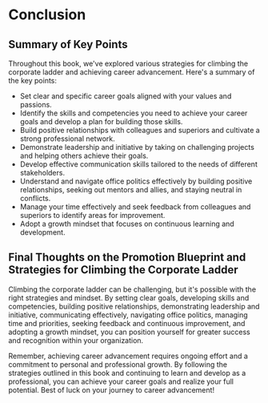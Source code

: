 # Conclusion

Summary of Key Points
---------------------

Throughout this book, we've explored various strategies for climbing the corporate ladder and achieving career advancement. Here's a summary of the key points:

* Set clear and specific career goals aligned with your values and passions.
* Identify the skills and competencies you need to achieve your career goals and develop a plan for building those skills.
* Build positive relationships with colleagues and superiors and cultivate a strong professional network.
* Demonstrate leadership and initiative by taking on challenging projects and helping others achieve their goals.
* Develop effective communication skills tailored to the needs of different stakeholders.
* Understand and navigate office politics effectively by building positive relationships, seeking out mentors and allies, and staying neutral in conflicts.
* Manage your time effectively and seek feedback from colleagues and superiors to identify areas for improvement.
* Adopt a growth mindset that focuses on continuous learning and development.

Final Thoughts on the Promotion Blueprint and Strategies for Climbing the Corporate Ladder
------------------------------------------------------------------------------------------

Climbing the corporate ladder can be challenging, but it's possible with the right strategies and mindset. By setting clear goals, developing skills and competencies, building positive relationships, demonstrating leadership and initiative, communicating effectively, navigating office politics, managing time and priorities, seeking feedback and continuous improvement, and adopting a growth mindset, you can position yourself for greater success and recognition within your organization.

Remember, achieving career advancement requires ongoing effort and a commitment to personal and professional growth. By following the strategies outlined in this book and continuing to learn and develop as a professional, you can achieve your career goals and realize your full potential. Best of luck on your journey to career advancement!